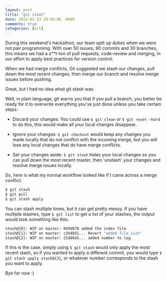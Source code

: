 ```yaml
---
layout: post
title: "git stash"
date: 2014-02-23 20:46:06 -0600
comments: true
categories: [Git]
---
```


During this weekend's hackathon, our team split up duties when we were not pair programming. With over 50 issues, 90 commits and <!-- more -->30 branches, this means we had a s**t-ton of pull requests, code-review and merging, in our effort to apply best practices for version control.

When we had merge conflicts, Git suggested we stash our changes, pull down the most recent changes, then merge our branch and resolve merge issues before pushing.

Great, but I had no idea what git stash was.

Well, in plain language, git warns you that if you pull a branch, you better be ready for it to overwrite everything you've just done unless you take certain steps:

- Discard your changes: You could use <code>$ git clean</code> or <code>$ git reset –hard</code> to do this, this would make all your local changes disappear.

- Ignore your changes: <code>$ git checkout</code> would keep any changes you made locally that do not conflict with the incoming merge, but you will lose any local changes that do have merge conflicts.

- Set your changes aside: <code>$ git stash</code> hides your local changes so you can pull down the most recent master, then 'unstash' your changes and resolve merge issues locally.

So, here is what my normal workflow looked like if I came across a merge conflict:

```bash
$ git stash
$ git pull
$ git stash apply
```

You can stash multiple times, but it can get pretty messy. If you have multiple stashes, type <code>$ git list</code> to get a list of your stashes, the output would look something like this:

```bash
stash@{0}: WIP on master: 049d078 added the index file
stash@{1}: WIP on master: c264051... Revert "added file_size"
stash@{2}: WIP on master: 21d80a5... added number to log
```

If this is the case, simply using <code>$ git stash</code> would only apply the most recent stash, so if you wanted to apply a different commit, you would type <code>$ git stash apply stash@{2}</code>, or whatever number corresponds to the stash you want to apply.

Bye for now :)
